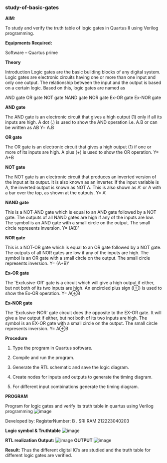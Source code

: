 ### study-of-basic-gates

**AIM:** 

To study and verify the truth table of logic gates in Quartus II using Verilog programming.

**Equipments Required:**

Software – Quartus prime 

**Theory**

Introduction Logic gates are the basic building blocks of any digital system. Logic gates are electronic circuits having one or more than one input and only one output. The relationship between the input and the output is based on a certain logic. Based on this, logic gates are named as

AND gate OR gate NOT gate NAND gate NOR gate Ex-OR gate Ex-NOR gate

**AND gate**

The AND gate is an electronic circuit that gives a high output (1) only if all its inputs are high. A dot (.) is used to show the AND operation i.e. A.B or can be written as AB
Y= A.B

**OR gate** 

The OR gate is an electronic circuit that gives a high output (1) if one or more of its inputs are high. A plus (+) is used to show the OR operation.
Y= A+B

**NOT gate**

The NOT gate is an electronic circuit that produces an inverted version of the input at its output. It is also known as an inverter. If the input variable is A, the inverted output is known as NOT A. This is also shown as A' or A with a bar over the top, as shown at the outputs.
Y= A'

**NAND gate**

This is a NOT-AND gate which is equal to an AND gate followed by a NOT gate. The outputs of all NAND gates are high if any of the inputs are low. The symbol is an AND gate with a small circle on the output. The small circle represents inversion.
Y= (AB)’

**NOR gate**

This is a NOT-OR gate which is equal to an OR gate followed by a NOT gate. The outputs of all NOR gates are low if any of the inputs are high. The symbol is an OR gate with a small circle on the output. The small circle represents inversion.
Y= (A+B)’

**Ex-OR gate**

The 'Exclusive-OR' gate is a circuit which will give a high output if either, but not both of its two inputs are high. An encircled plus sign (⊕) is used to show the Ex-OR operation.
Y= A⊕B

**Ex-NOR gate**

The 'Exclusive-NOR' gate circuit does the opposite to the EX-OR gate. It will give a low output if either, but not both of its two inputs are high. The symbol is an EX-OR gate with a small circle on the output. The small circle represents inversion.
Y= A⊕B

**Procedure** 

1.	Type the program in Quartus software.

2.	Compile and run the program.

3.	Generate the RTL schematic and save the logic diagram.

4.	Create nodes for inputs and outputs to generate the timing diagram.

5.	For different input combinations generate the timing diagram.


**PROGRAM**

Program for logic gates and verify its truth table in quartus using Verilog programming
![image](https://github.com/srirambhaskar/study-of-basic-gatesEXPERIMENT1/assets/152417258/9cc3a097-4050-4ba6-af13-f1f8604d7fc1)

 Developed by: RegisterNumber: B . SRI RAM
 212223040203
 
**Logic symbol & Truthtable**
![image](https://github.com/srirambhaskar/study-of-basic-gatesEXPERIMENT1/assets/152417258/868fde00-af6f-4e4f-9bad-595987469bef)

**RTL realization Output:** 
![image](https://github.com/srirambhaskar/study-of-basic-gatesEXPERIMENT1/assets/152417258/cab3db25-5018-4601-a3cc-160e09dacc0b)
**OUTPUT**
![image](https://github.com/srirambhaskar/study-of-basic-gatesEXPERIMENT1/assets/152417258/dfeee5fa-7623-4871-9dd4-a12f4160e18c)



**Result:**
Thus the different digital IC’s are studied and the truth table for different logic gates are verified.

